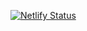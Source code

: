 [![Netlify Status](https://api.netlify.com/api/v1/badges/f87ccba9-f406-4712-9993-a921e8880f5d/deploy-status)](https://app.netlify.com/sites/spacestagram-elcozy/deploys)